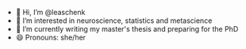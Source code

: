 - 👋 Hi, I’m @leaschenk
- 👀 I’m interested in neuroscience, statistics and metascience
- 🌱 I’m currently writing my master's thesis and preparing for the PhD
- 😄 Pronouns: she/her

<!---
leaschenk/leaschenk is a ✨ special ✨ repository because its `README.md` (this file) appears on your GitHub profile.
You can click the Preview link to take a look at your changes.
--->
